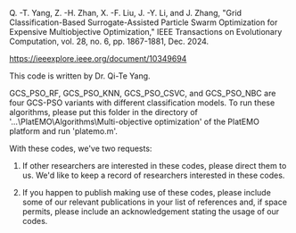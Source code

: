 Q. -T. Yang, Z. -H. Zhan, X. -F. Liu, J. -Y. Li, and J. Zhang, "Grid Classification-Based Surrogate-Assisted Particle Swarm Optimization for Expensive Multiobjective Optimization," IEEE Transactions on Evolutionary Computation, vol. 28, no. 6, pp. 1867-1881, Dec. 2024. 

https://ieeexplore.ieee.org/document/10349694

This code is written by Dr. Qi-Te Yang.

GCS_PSO_RF, GCS_PSO_KNN, GCS_PSO_CSVC, and GCS_PSO_NBC are four GCS-PSO variants with different classification models.
To run these algorithms, please put this folder in the directory of '...\PlatEMO\Algorithms\Multi-objective optimization\' of the PlatEMO platform and run 'platemo.m'.

With these codes, we've two requests: 

1. If other researchers are interested in these codes, please direct them to us. We'd like to keep a record of researchers interested in these codes. 

2. If you happen to publish making use of these codes, please include some of our relevant publications in your list of references and, if space permits, please include an acknowledgement stating the usage of our codes. 
